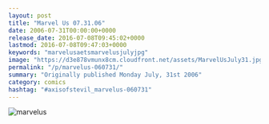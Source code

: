 ```yaml
---
layout: post
title: "Marvel Us 07.31.06"
date: 2006-07-31T00:00:00+0000
release_date: 2016-07-08T09:45:02+0000
lastmod: 2016-07-08T09:47:03+0000
keywords: "marvelusaetsmarvelusjulyjpg"
image: "https://d3e878vmunx8cm.cloudfront.net/assets/MarvelUsJuly31.jpg"
permalink: "/p/marvelus-060731/"
summary: "Originally published Monday July, 31st 2006"
category: comics
hashtag: "#axisofstevil_marvelus-060731"
---
```


![marvelus](https://d3e878vmunx8cm.cloudfront.net/assets/MarvelUsJuly31.jpg)
